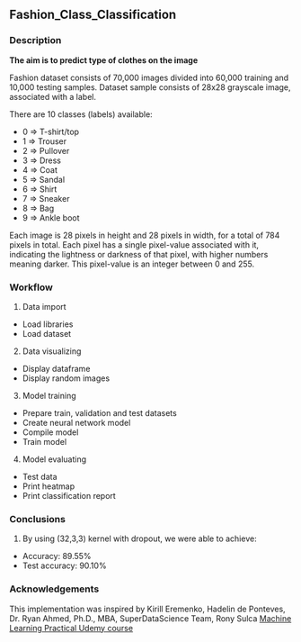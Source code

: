 ## Fashion_Class_Classification
### Description

**The aim is to predict type of clothes on the image**

Fashion dataset consists of 70,000 images divided into 60,000 training and 10,000 testing samples. Dataset sample consists of 28x28 grayscale image, associated with a label.

There are 10 classes (labels) available:  
- 0 => T-shirt/top
- 1 => Trouser
- 2 => Pullover
- 3 => Dress
- 4 => Coat
- 5 => Sandal
- 6 => Shirt
- 7 => Sneaker
- 8 => Bag
- 9 => Ankle boot

Each image is 28 pixels in height and 28 pixels in width, for a total of 784 pixels in total. Each pixel has a single pixel-value associated with it, indicating the lightness or darkness of that pixel, with higher numbers meaning darker. This pixel-value is an integer between 0 and 255.

### Workflow
1. Data import
- Load libraries
- Load dataset
2. Data visualizing
- Display dataframe
- Display random images
3. Model training
- Prepare train, validation and test datasets
- Create neural network model
- Compile model
- Train model
4. Model evaluating
- Test data
- Print heatmap
- Print classification report

### Conclusions
1. By using (32,3,3) kernel with dropout, we were able to achieve:
- Accuracy: 89.55%
- Test accuracy: 90.10%

### Acknowledgements
This implementation was inspired by Kirill Eremenko, Hadelin de Ponteves, Dr. Ryan Ahmed, Ph.D., MBA, SuperDataScience Team, Rony Sulca [Machine Learning Practical Udemy course](https://www.udemy.com/course/machine-learning-practical/?utm_source=adwords&utm_medium=udemyads&utm_campaign=DataScience_v.PROF_la.EN_cc.ROW_ti.5336&utm_content=deal4584&utm_term=_._ag_85469003954_._ad_395279056268_._kw__._de_c_._dm__._pl__._ti_dsa-774930036449_._li_1011367_._pd__._&matchtype=b&gclid=CjwKCAiAvonyBRB7EiwAadauqdGsq1pYwJXPHmZpdR12WWHTeI31ZGNAR7wJqhrnln_dI452sQCbCBoCnvwQAvD_BwE)
